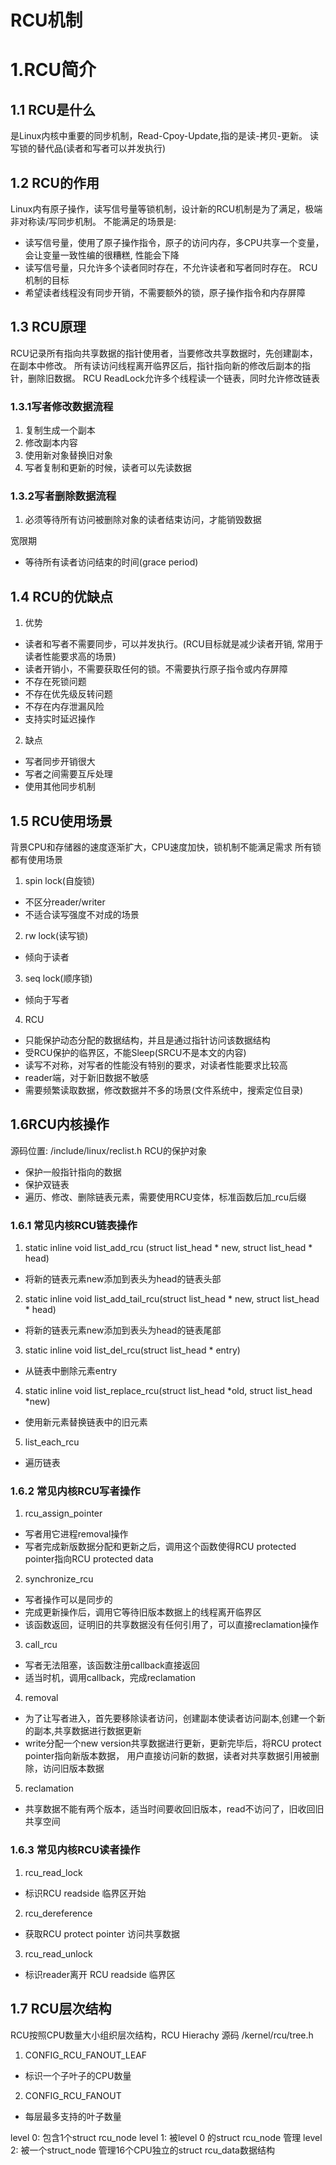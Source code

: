 # RCU机制

# 1.RCU简介

## 1.1 RCU是什么
是Linux内核中重要的同步机制，Read-Cpoy-Update,指的是读-拷贝-更新。
读写锁的替代品(读者和写者可以并发执行)

## 1.2 RCU的作用
Linux内有原子操作，读写信号量等锁机制，设计新的RCU机制是为了满足，极端非对称读/写同步机制。
不能满足的场景是:
- 读写信号量，使用了原子操作指令，原子的访问内存，多CPU共享一个变量，会让变量一致性编的很糟糕, 性能会下降
- 读写信号量，只允许多个读者同时存在，不允许读者和写者同时存在。
RCU机制的目标
- 希望读者线程没有同步开销，不需要额外的锁，原子操作指令和内存屏障

## 1.3 RCU原理
RCU记录所有指向共享数据的指针使用者，当要修改共享数据时，先创建副本，在副本中修改。
所有读访问线程离开临界区后，指针指向新的修改后副本的指针，删除旧数据。
RCU ReadLock允许多个线程读一个链表，同时允许修改链表

### 1.3.1写者修改数据流程
1. 复制生成一个副本
2. 修改副本内容
3. 使用新对象替换旧对象
4. 写者复制和更新的时候，读者可以先读数据

### 1.3.2写者删除数据流程
1. 必须等待所有访问被删除对象的读者结束访问，才能销毁数据

宽限期
- 等待所有读者访问结束的时间(grace period)

## 1.4 RCU的优缺点
1. 优势
- 读者和写者不需要同步，可以并发执行。(RCU目标就是减少读者开销, 常用于读者性能要求高的场景)
- 读者开销小，不需要获取任何的锁。不需要执行原子指令或内存屏障
- 不存在死锁问题
- 不存在优先级反转问题
- 不存在内存泄漏风险
- 支持实时延迟操作
2. 缺点
- 写者同步开销很大
- 写者之间需要互斥处理
- 使用其他同步机制


## 1.5 RCU使用场景
背景CPU和存储器的速度逐渐扩大，CPU速度加快，锁机制不能满足需求
所有锁都有使用场景
1. spin lock(自旋锁)
- 不区分reader/writer
- 不适合读写强度不对成的场景
2. rw lock(读写锁)
- 倾向于读者
3. seq lock(顺序锁)
- 倾向于写者
4. RCU
- 只能保护动态分配的数据结构，并且是通过指针访问该数据结构
- 受RCU保护的临界区，不能Sleep(SRCU不是本文的内容)
- 读写不对称，对写者的性能没有特别的要求，对读者性能要求比较高
- reader端，对于新旧数据不敏感
- 需要频繁读取数据，修改数据并不多的场景(文件系统中，搜索定位目录)

## 1.6RCU内核操作
源码位置: /include/linux/reclist.h
RCU的保护对象
- 保护一般指针指向的数据
- 保护双链表
- 遍历、修改、删除链表元素，需要使用RCU变体，标准函数后加\_rcu后缀

### 1.6.1 常见内核RCU链表操作
1. static inline void list\_add\_rcu (struct list\_head \* new, struct list\_head \* head)
- 将新的链表元素new添加到表头为head的链表头部
2. static inline void list\_add\_tail\_rcu(struct list\_head \* new, struct list\_head \* head)
- 将新的链表元素new添加到表头为head的链表尾部
3. static inline void list\_del\_rcu(struct list\_head \* entry)
- 从链表中删除元素entry
4. static inline void list\_replace\_rcu(struct list\_head \*old, struct list\_head \*new)
- 使用新元素替换链表中的旧元素
5. list\_each\_rcu
- 遍历链表

### 1.6.2 常见内核RCU写者操作
1. rcu\_assign\_pointer
- 写者用它进程removal操作
- 写者完成新版数据分配和更新之后，调用这个函数使得RCU protected pointer指向RCU protected data
2. synchronize\_rcu
- 写者操作可以是同步的
- 完成更新操作后，调用它等待旧版本数据上的线程离开临界区
- 该函数返回，证明旧的共享数据没有任何引用了，可以直接reclamation操作
3. call\_rcu 
- 写者无法阻塞，该函数注册callback直接返回
- 适当时机，调用callback，完成reclamation
4. removal
- 为了让写者进入，首先要移除读者访问，创建副本使读者访问副本,创建一个新的副本,共享数据进行数据更新
- write分配一个new version共享数据进行更新，更新完毕后，将RCU protect pointer指向新版本数据， 用户直接访问新的数据，读者对共享数据引用被删除，访问旧版本数据
5. reclamation
- 共享数据不能有两个版本，适当时间要收回旧版本，read不访问了，旧收回旧共享空间

### 1.6.3 常见内核RCU读者操作
1. rcu\_read\_lock
- 标识RCU readside 临界区开始
2. rcu\_dereference
- 获取RCU protect pointer 访问共享数据
3. rcu\_read\_unlock
- 标识reader离开 RCU readside 临界区


## 1.7 RCU层次结构
RCU按照CPU数量大小组织层次结构，RCU Hierachy
源码 /kernel/rcu/tree.h
1. CONFIG\_RCU\_FANOUT\_LEAF
- 标识一个子叶子的CPU数量
2. CONFIG\_RCU\_FANOUT
- 每层最多支持的叶子数量

level 0: 包含1个struct rcu\_node
level 1: 被level 0 的struct rcu\_node 管理
level 2: 被一个struct\_node 管理16个CPU独立的struct rcu\_data数据结构

